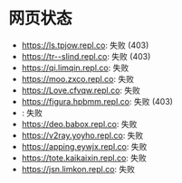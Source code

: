 # 网页状态
- https://ls.tpjow.repl.co: 失败 (403)
- https://tr--slind.repl.co: 失败 (403)
- https://qi.limqin.repl.co: 失败
- https://moo.zxco.repl.co: 失败
- https://Love.cfvqw.repl.co: 失败
- https://figura.hpbmm.repl.co: 失败 (403)
- : 失败
- https://deo.babox.repl.co: 失败
- https://v2ray.yoyho.repl.co: 失败
- https://apping.eywjx.repl.co: 失败
- https://tote.kaikaixin.repl.co: 失败
- https://jsn.limkon.repl.co: 失败
